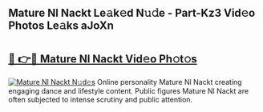 ## Mature Nl Nackt Le𝚊k𝚎d N𝚞𝚍e - Part-Kz3 Vid𝚎o Photos Le𝚊ks aJoXn

# <h2><a href="http://fb4vtj.evod.top/?m=Mature+Nl+Nackt">🔗 👉🔴 Mature Nl Nackt Vid𝚎o Ph𝚘t𝚘s</a></h2>

[![Mature Nl Nackt N𝚞d𝚎s](https://i.imgur.com/8V9OHl7.gif)](http://fb4vtj.evod.top/?m=Mature+Nl+Nackt)
Online personality Mature Nl Nackt creating engaging dance and lifestyle content. Public figures Mature Nl Nackt are often subjected to intense scrutiny and public attention. 
